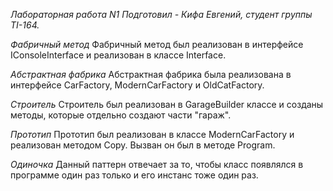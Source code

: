 ﻿*Лабораторная работа N1*
*Подготовил - Кифа Евгений, студент группы TI-164.*



*Фабричный метод*
Фабричный метод был реализован в интерфейсе IConsoleInterface и реализован в классе Interface.


*Абстрактная фабрика* 
Абстрактная фабрика была реализована в интерфейсе CarFactory, ModernCarFactory и OldCatFactory.

*Строитель*
Строитель был реализован в GarageBuilder классе и созданы методы, которые отдельно создают части "гараж".


*Прототип*
Прототип был реализован в классе ModernCarFactory и реализован методом Copy.
Вызван он был в методе Program.


*Одиночка*
Данный паттерн отвечает за то, чтобы класс появлялся в программе один раз только и его инстанс тоже один раз.
